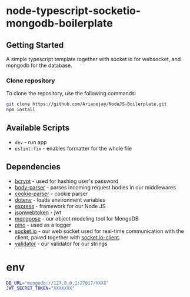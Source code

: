 # node-typescript-socketio-mongodb-boilerplate

## Getting Started

A simple typescript template together with socket io for websocket, and mongodb for the database.

### Clone repository

To clone the repository, use the following commands:

```sh
git clone https://github.com/Arianejay/NodeJS-Boilerplate.git
npm install
```

## Available Scripts

-   `dev` - run app
-   `eslint:fix` - enables formatter for the whole file

## Dependencies

-   [bcrypt][bcrypt] - used for hashing user's password
-   [body-parser][body-parser] - parses incoming request bodies in our middlewares
-   [cookie-parser][cookie-parser] - cookie parser
-   [dotenv][dotenv] - loads environment variables
-   [express][express] - framework for our Node JS
-   [jsonwebtoken][jsonwebtoken] - jwt
-   [mongoose][mongoose] - our object modeling tool for MongoDB
-   [pino][pino] - used as a logger
-   [socket.io][socket.io] - our web socket used for real-time communication with the client, paired together with [socket.io-client][socket.io-client].
-   [validator][validator] - our validator for our strings

# env

```sh
DB_URL="mongodb://127.0.0.1:27017/XXXX"
JWT_SECRET_TOKEN="XXXXXXX"
```

[bcrypt]: https://www.npmjs.com/package/bcrypt
[body-parser]: https://www.npmjs.com/package/body-parser
[cookie-parser]: https://www.npmjs.com/package/cookie-parser
[dotenv]: https://www.npmjs.com/package/dotenv
[express]: https://www.npmjs.com/package/express
[jsonwebtoken]: https://www.npmjs.com/package/jsonwebtoken
[mongoose]: https://www.npmjs.com/package/mongoose
[pino]: https://www.npmjs.com/package/pino
[socket.io]: https://www.npmjs.com/package/socket.io
[socket.io-client]: https://www.npmjs.com/package/socket.io-client
[validator]: https://www.npmjs.com/package/validator
